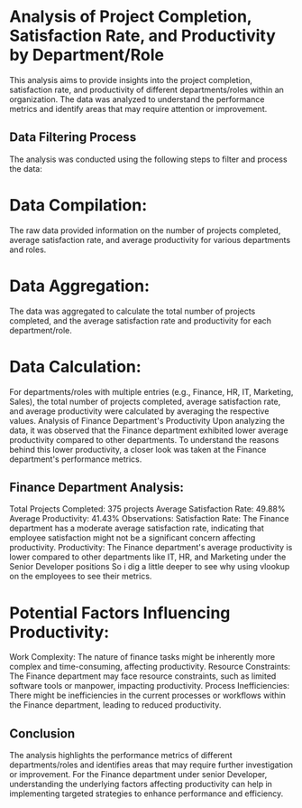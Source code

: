 # Analysis of Project Completion, Satisfaction Rate, and Productivity by Department/Role
This analysis aims to provide insights into the project completion, satisfaction rate, and productivity of different departments/roles within an organization. The data was analyzed to understand the performance metrics and identify areas that may require attention or improvement.

## Data Filtering Process
The analysis was conducted using the following steps to filter and process the data:

# Data Compilation:
The raw data provided information on the number of projects completed, average satisfaction rate, and average productivity for various departments and roles.
# Data Aggregation:
The data was aggregated to calculate the total number of projects completed, and the average satisfaction rate and productivity for each department/role.
# Data Calculation:
For departments/roles with multiple entries (e.g., Finance, HR, IT, Marketing, Sales), the total number of projects completed, average satisfaction rate, and average productivity were calculated by averaging the respective values.
Analysis of Finance Department's Productivity
Upon analyzing the data, it was observed that the Finance department exhibited lower average productivity compared to other departments. To understand the reasons behind this lower productivity, a closer look was taken at the Finance department's performance metrics.

## Finance Department Analysis:
Total Projects Completed: 375 projects
Average Satisfaction Rate: 49.88%
Average Productivity: 41.43%
Observations:
Satisfaction Rate: The Finance department has a moderate average satisfaction rate, indicating that employee satisfaction might not be a significant concern affecting productivity.
Productivity: The Finance department's average productivity is lower compared to other departments like IT, HR, and Marketing under the Senior Developer positions So i dig a little deeper to see why using vlookup on the employees to see their metrics.
# Potential Factors Influencing Productivity:
Work Complexity: The nature of finance tasks might be inherently more complex and time-consuming, affecting productivity.
Resource Constraints: The Finance department may face resource constraints, such as limited software tools or manpower, impacting productivity.
Process Inefficiencies: There might be inefficiencies in the current processes or workflows within the Finance department, leading to reduced productivity.
## Conclusion
The analysis highlights the performance metrics of different departments/roles and identifies areas that may require further investigation or improvement. For the Finance department under senior Developer, understanding the underlying factors affecting productivity can help in implementing targeted strategies to enhance performance and efficiency.
